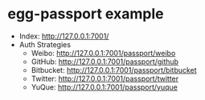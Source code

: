 # egg-passport example

- Index: http://127.0.0.1:7001/
- Auth Strategies
  - Weibo: http://127.0.0.1:7001/passport/weibo
  - GitHub: http://127.0.0.1:7001/passport/github
  - Bitbucket: http://127.0.0.1:7001/passport/bitbucket
  - Twitter: http://127.0.0.1:7001/passport/twitter
  - YuQue: http://127.0.0.1:7001/passport/yuque
